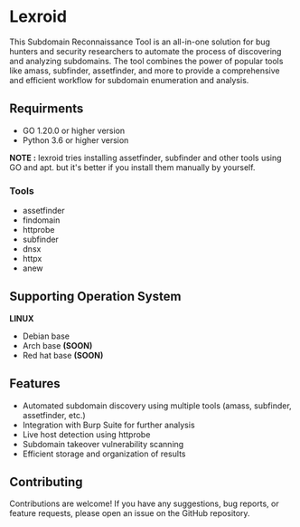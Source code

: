 # Lexroid
This Subdomain Reconnaissance Tool is an all-in-one solution for bug hunters and security researchers to automate the process of discovering and analyzing subdomains. The tool combines the power of popular tools like amass, subfinder, assetfinder, and more to provide a comprehensive and efficient workflow for subdomain enumeration and analysis.

## Requirments
- GO 1.20.0 or higher version
- Python 3.6 or higher version

**NOTE :** lexroid tries installing assetfinder, subfinder and other tools using GO and apt. 
but it's better if you install them manually by yourself.
### Tools
- assetfinder
- findomain
- httprobe
- subfinder
- dnsx
- httpx
- anew


## Supporting Operation System
**LINUX**
- Debian base
- Arch base **(SOON)**
- Red hat base **(SOON)**

## Features
- Automated subdomain discovery using multiple tools (amass, subfinder, assetfinder, etc.)
- Integration with Burp Suite for further analysis
- Live host detection using httprobe
- Subdomain takeover vulnerability scanning
- Efficient storage and organization of results

## Contributing
Contributions are welcome! If you have any suggestions, bug reports, or feature requests, please open an issue on the GitHub repository.